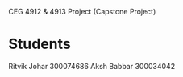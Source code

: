 CEG 4912 & 4913 Project (Capstone Project)

# Students

Ritvik Johar 300074686
Aksh Babbar 300034042